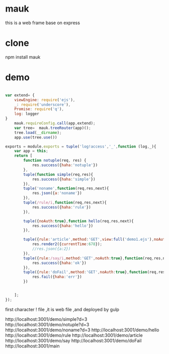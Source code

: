 # mauk
this is a web frame base on express
# clone
npm install mauk
# demo

```javascript

var extend= {
    viewEngine: require('ejs'),
    _: require('underscore'),
    Promise: require('q'),
    log: logger
}
    mauk.requireConfig.call(app,extend);
    var tree=  mauk.treeRouter(app)();
    tree.load(__dirname);
    app.use(tree.use())

```

```javascript
exports = module.exports = tuple('log!access','_',function (log,_){
    var app = this;
    return [
        function notuple(req, res) {
            res.success({haha:'notuple'})
        },
        tuple(function simple(req,res){
            res.success({haha:'simple'})
        }),
        tuple('noname',function(req,res,next){
            res.json({a:'noname'})
        }),
        tuple(/rule/i,function(req,res,next){
            res.success({haha:'rule'})
        }),

        tuple({noAuth:true},function hello(req,res,next){
            res.success({haha:'hello'})
        }),

        tuple({rule:'article',method:'GET',view:full('demo1.ejs'),noAuth:true},function(req,res,next){
            res.render2({currentTime:678});
            //res.json({a:2})
        }),
        tuple({rule:/say/i,method:'GET',noAuth:true},function(req,res,next){
            res.success({haha:'ok'})
        }),
        tuple({rule:'doFail',method:'GET',noAuth:true},function(req,res,next){
            res.fail({haha:'err'})
        })


    ];
});

```

first character  !  file ,it is web file ,and deployed by gulp

http://localhost:3001/demo/simple?d=3
http://localhost:3001/demo/notuple?d=3
http://localhost:3001/demo/noname?d=3
http://localhost:3001/demo/hello
http://localhost:3001/demo/rule
http://localhost:3001/demo/article
http://localhost:3001/demo/say
http://localhost:3001/demo/doFail
http://localhost:3001/main

